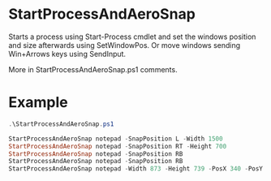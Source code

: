 # StartProcessAndAeroSnap
Starts a process using Start-Process cmdlet and set the windows position and size afterwards using SetWindowPos.
Or move windows sending Win+Arrows keys using SendInput.

More in StartProcessAndAeroSnap.ps1 comments.

# Example
```powershell
.\StartProcessAndAeroSnap.ps1

StartProcessAndAeroSnap notepad -SnapPosition L -Width 1500
StartProcessAndAeroSnap notepad -SnapPosition RT -Height 700
StartProcessAndAeroSnap notepad -SnapPosition RB
StartProcessAndAeroSnap notepad -SnapPosition RB
StartProcessAndAeroSnap notepad -Width 873 -Height 739 -PosX 340 -PosY 220
```
